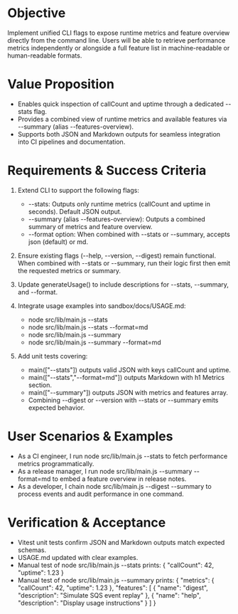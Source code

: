 # Objective

Implement unified CLI flags to expose runtime metrics and feature overview directly from the command line. Users will be able to retrieve performance metrics independently or alongside a full feature list in machine-readable or human-readable formats.

# Value Proposition

- Enables quick inspection of callCount and uptime through a dedicated --stats flag.
- Provides a combined view of runtime metrics and available features via --summary (alias --features-overview).
- Supports both JSON and Markdown outputs for seamless integration into CI pipelines and documentation.

# Requirements & Success Criteria

1. Extend CLI to support the following flags:
   - --stats: Outputs only runtime metrics (callCount and uptime in seconds). Default JSON output.
   - --summary (alias --features-overview): Outputs a combined summary of metrics and feature overview.
   - --format option: When combined with --stats or --summary, accepts json (default) or md.

2. Ensure existing flags (--help, --version, --digest) remain functional. When combined with --stats or --summary, run their logic first then emit the requested metrics or summary.

3. Update generateUsage() to include descriptions for --stats, --summary, and --format.

4. Integrate usage examples into sandbox/docs/USAGE.md:
   - node src/lib/main.js --stats  
   - node src/lib/main.js --stats --format=md  
   - node src/lib/main.js --summary  
   - node src/lib/main.js --summary --format=md

5. Add unit tests covering:
   - main(["--stats"]) outputs valid JSON with keys callCount and uptime.
   - main(["--stats","--format=md"]) outputs Markdown with h1 Metrics section.
   - main(["--summary"]) outputs JSON with metrics and features array.
   - Combining --digest or --version with --stats or --summary emits expected behavior.

# User Scenarios & Examples

- As a CI engineer, I run node src/lib/main.js --stats to fetch performance metrics programmatically.
- As a release manager, I run node src/lib/main.js --summary --format=md to embed a feature overview in release notes.
- As a developer, I chain node src/lib/main.js --digest --summary to process events and audit performance in one command.

# Verification & Acceptance

- Vitest unit tests confirm JSON and Markdown outputs match expected schemas.
- USAGE.md updated with clear examples.
- Manual test of node src/lib/main.js --stats prints:
  {
    "callCount": 42,
    "uptime": 1.23
  }
- Manual test of node src/lib/main.js --summary prints:
  {
    "metrics": { "callCount": 42, "uptime": 1.23 },
    "features": [ { "name": "digest", "description": "Simulate SQS event replay" }, { "name": "help", "description": "Display usage instructions" } ]
  }